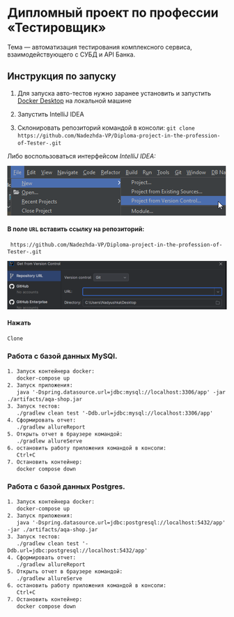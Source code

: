 # Дипломный проект по профессии «Тестировщик»

Тема — автоматизация тестирования комплексного сервиса, взаимодействующего с СУБД и API Банка.

## Инструкция по запуску

1. Для запуска авто-тестов нужно заранее установить и
   запустить [Docker Desktop](https://github.com/netology-code/aqa-homeworks/blob/master/docker/installation.md) на
   локальной машине


2. Запустить IntelliJ IDEA


3. Склонировать репозиторий командой в консоли:
    `git clone https://github.com/Nadezhda-VP/Diploma-project-in-the-profession-of-Tester-.git`

Либо воспользоваться интерфейсом *IntelliJ IDEA:*

![img.png](img/img.png)

#### В поле `URL` вставить ссылку на репозиторий: 
     https://github.com/Nadezhda-VP/Diploma-project-in-the-profession-of-Tester-.git

![img_1.png](img/img_1.png)

#### Нажать 
    Clone

### Работа с базой данных MySQl.

    1. Запуск контейнера docker:  
       docker-compose up
    2. Запуск приложения:  
       java '-Dspring.datasource.url=jdbc:mysql://localhost:3306/app' -jar ./artifacts/aqa-shop.jar
    3. Запуск тестов:  
       ./gradlew clean test '-Ddb.url=jdbc:mysql://localhost:3306/app'
    4. Сформировать отчет:  
       ./gradlew allureReport
    5. Открыть отчет в браузере командой:  
       ./gradlew allureServe
    6. остановить работу приложения командой в консоли: 
       Ctrl+C
    7. Остановить контейнер:
       docker compose down

### Работа с базой данных Postgres.

    1. Запуск контейнера docker:  
       docker-compose up
    2. Запуск приложения:  
       java '-Dspring.datasource.url=jdbc:postgresql://localhost:5432/app' -jar ./artifacts/aqa-shop.jar
    3. Запуск тестов:  
       ./gradlew clean test '-Ddb.url=jdbc:postgresql://localhost:5432/app'
    4. Сформировать отчет:  
       ./gradlew allureReport
    5. Открыть отчет в браузере командой:  
       ./gradlew allureServe
    6. остановить работу приложения командой в консоли:
       Ctrl+C
    7. Остановить контейнер:
       docker compose down